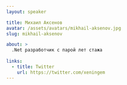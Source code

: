 ```yaml
---
layout: speaker

title: Михаил Аксенов
avatar: /assets/avatars/mikhail-aksenov.jpg
slug: mikhail-aksenov

about: >
  .Net разработчик с парой лет стажа
  
links:
  - title: Twitter 
    url: https://twitter.com/xeningem
---
```

